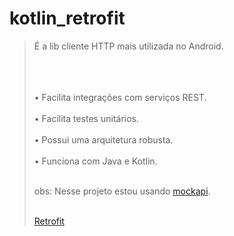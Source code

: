 # kotlin_retrofit


<blockquote>
É a lib cliente HTTP mais utilizada no Android. </br></br></br></br>

• Facilita integrações com serviços REST.  </br></br>
• Facilita testes unitários.  </br></br>
• Possui uma arquitetura robusta. </br></br>
• Funciona com Java e Kotlin.</br></br>

obs: Nesse projeto estou usando  <a href="https://www.mockapi.io/">mockapi</a>.</br></br>

 <a href="https://square.github.io/retrofit/">Retrofit</a>
</blockquote> 
